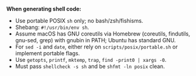 **When generating shell code:**

- Use portable POSIX `sh` only; no bash/zsh/fishisms.
- Shebang: `#!/usr/bin/env sh`.
- Assume macOS has GNU coreutils via Homebrew (coreutils, findutils, gnu-sed, grep) with gnubin in PATH; Ubuntu has standard GNU.
- For `sed -i` and `date`, either rely on `scripts/posix/portable.sh` or implement portable flags.
- Use `getopts`, `printf`, `mktemp`, `trap`, `find -print0 | xargs -0`.
- Must pass `shellcheck -s sh` and be `shfmt -ln posix` clean.